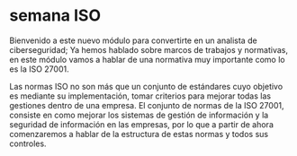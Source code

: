 # semana ISO

Bienvenido a este nuevo módulo para convertirte en un analista de ciberseguridad; Ya hemos hablado sobre marcos de trabajos y normativas, en este módulo vamos a hablar de una normativa muy importante como lo es la ISO 27001.

Las normas ISO no son más que un conjunto de estándares cuyo objetivo es mediante su implementación, tomar criterios para mejorar todas las gestiones dentro de una empresa. El conjunto de normas de la ISO 27001, consiste en como mejorar los sistemas de gestión de información y la seguridad de información en las empresas, por lo que a partir de ahora comenzaremos a hablar de la estructura de estas normas y todos sus controles.
